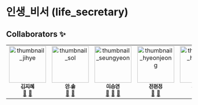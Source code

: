 # 인생_비서 (life_secretary)

## Collaborators ✨

<table>
    <tbody>
        <tr>
            <td align="center" valign="top" width="20%"><a href="https://github.com/bebe217"><img src="https://github.com/ciocio97/life_secretary/assets/80025242/eeec872c-d4e1-49b4-a3f6-50c09cfd2c9d" width="100px;" alt="thumbnail_jihye"/><br /><sub><b>김지혜</b></sub></a><br /> <a href="https://github.com/ciocio97/life_secretary/commits?author=bebe217" title="Documentation">📖</a> <a href="https://github.com/ciocio97/life_secretary/pulls?q=is%3Apr+reviewed-by%3Abebe217" title="Reviewed Pull Requests">👀</a></td>
            <td align="center" valign="top" width="20%"><a href="https://github.com/devsoladev"><img src="https://github.com/ciocio97/life_secretary/assets/80025242/60f4d0fd-5c9e-4b6b-8cb4-500810f630d4" width="100px;" alt="thumbnail_sol"/><br /><sub><b>안 솔</b></sub></a><br /><a href="https://github.com/ciocio97/life_secretary/commits?author=devsoladev" title="Documentation">📖</a> <a href="https://github.com/ciocio97/life_secretary/pulls?q=is%3Apr+reviewed-by%3Adevsoladev" title="Reviewed Pull Requests">👀</a></td>
            <td align="center" valign="top" width="20%"><a href="https://github.com/ciocio97"><img src="https://github.com/ciocio97/life_secretary/assets/80025242/09fe7a4b-36b2-4d69-b175-8648f939ca33" width="100px;" alt="thumbnail_seungyeon"/><br /><sub><b>이승연</b></sub></a><br /><a href="https://github.com/ciocio97/life_secretary/commits?author=ciocio97" title="Documentation">📖</a> <a href="https://github.com/ciocio97/life_secretary/pulls?q=is%3Apr+reviewed-by%3Aciocio97" title="Reviewed Pull Requests">👀</a> <a href="#talk-ciocio97" title="Talks">📢</a></td>
            <td align="center" valign="top" width="20%"><a href="https://github.com/hyeonjeong33"><img src="https://github.com/ciocio97/life_secretary/assets/80025242/eeec872c-d4e1-49b4-a3f6-50c09cfd2c9d" width="100px;" alt="thumbnail_hyeonjeong"/><br /><sub><b>전현정</b></sub></a><br /> <a href="https://github.com/ciocio97/life_secretary/commits?author=hyeonjeong33" title="Documentation">📖</a> <a href="https://github.com/ciocio97/life_secretary/pulls?q=is%3Apr+reviewed-by%3Ahyeonjeong33" title="Reviewed Pull Requests">👀</a></td>
            <td align="center" valign="top" width="20%"><a href="https://github.com/KRjeonHyunji"><img src="https://github.com/ciocio97/life_secretary/assets/80025242/eeec872c-d4e1-49b4-a3f6-50c09cfd2c9d" width="100px;" alt="thumbnail_hyeonji"/><br /><sub><b>전현지</b></sub></a><br /> <a href="#design-tbenning" title="Design">🎨</a></td>
        </tr>
    </tbody>
</table>